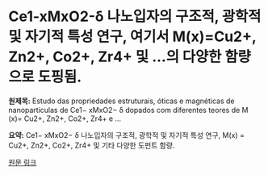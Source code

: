 # Ce1-xMxO2-δ 나노입자의 구조적, 광학적 및 자기적 특성 연구, 여기서 M(x)=Cu2+, Zn2+, Co2+, Zr4+ 및 ...의 다양한 함량으로 도핑됨.

**원제목:** Estudo das propriedades estruturais, óticas e magnéticas de nanopartículas de Ce1− xMxO2− δ dopados com diferentes teores de M (x)= Cu2+, Zn2+, Co2+, Zr4+ e …

**요약:** Ce1− xMxO2− δ 나노입자의 구조적, 광학적 및 자기적 특성 연구, M(x) = Cu2+, Zn2+, Co2+, Zr4+ 및 기타 다양한 도펀트 함량.

[원문 링크](https://scholar.google.com/scholar_url?url=https://repositorio.unb.br/bitstream/10482/52366/1/2025_EmanoelJoseFerreiraDaConceicao_TESE.pdf&hl=ko&sa=X&d=15339212192560164577&ei=6ip1aM7uNoyu6rQPwf7_mAk&scisig=AAZF9b-5DYxCf2HnPYEXdi1jGNST&oi=scholaralrt&hist=BNQUaiIAAAAJ:16556401398369964382:AAZF9b9VtHHXwIoqHiwlXLH1zz4i&html=&pos=4&folt=kw-top)

